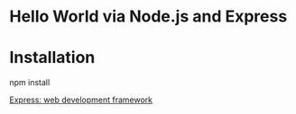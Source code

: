 # Hello World via Node.js and Express

# Installation 
npm install

[Express: web development framework](https://npmjs.org/package/express)